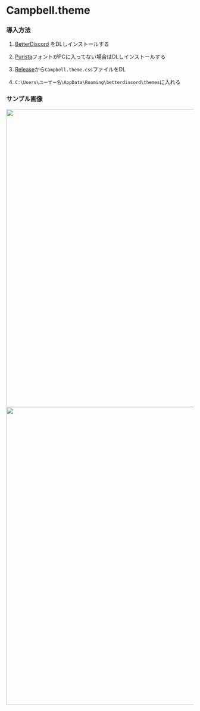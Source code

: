# Campbell.theme
### 導入方法
1. [BetterDiscord](https://betterdiscord.app/) をDLしインストールする

2. [Purista](https://www.fontsmarket.com/font-download/purista-medium)フォントがPCに入ってない場合はDLしインストールする

3. [Release](https://github.com/Realitive-jef/Discordtheme/releases)から`Campbell.theme.css`ファイルをDL

4. `C:\Users\ユーザー名\AppData\Roaming\betterdiscord\themes`に入れる

### サンプル画像
<img src="https://user-images.githubusercontent.com/82772868/137684687-52d7a57c-8285-4fb5-abdc-c2ccc4955ea6.jpg" width="800">
<img src="https://user-images.githubusercontent.com/82772868/137684978-7a118a79-c734-4c26-81d0-74289ab7155e.jpg" width="800">
